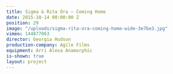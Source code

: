 ```yaml
---
title: Sigma & Rita Ora — Coming Home
date: 2015-10-14 00:00:00 Z
position: 29
image: "/uploads/sigma-rita-ora-coming-home-wide-3e7be3.jpg"
vimeo: 144877063
director: Georgia Hudson
production-company: Agile Films
equipment: Arri Alexa Anamorphic
is-shown: true
layout: project
---
```


